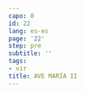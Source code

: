 ```yaml
---
capo: 0
id: 22
lang: es-es
page: '22'
step: pre
subtitle: ''
tags:
- vir
title: AVE MARÍA II
---
```

